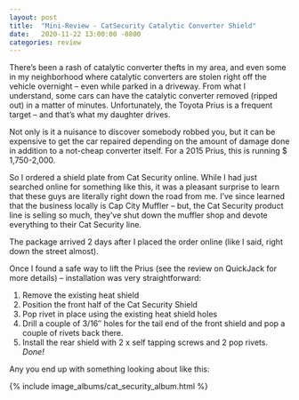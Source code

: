 ```yaml
---
layout: post
title:  "Mini-Review - CatSecurity Catalytic Converter Shield"
date:   2020-11-22 13:00:00 -0800
categories: review
---
```


There’s been a rash of catalytic converter thefts in my area, and even some in my neighborhood
where catalytic converters are stolen right off the vehicle overnight – even while parked in a
driveway. From what I understand, some cars can have the catalytic converter removed (ripped out)
in a matter of minutes.  Unfortunately, the Toyota Prius is a frequent target – and that’s what
my daughter drives. 

Not only is it a nuisance to discover somebody robbed you, but it can be expensive to get the car
repaired depending on the amount of damage done in addition to a not-cheap converter itself. For
a 2015 Prius, this is running $ 1,750-2,000.

So I ordered a shield plate from Cat Security online. While I had just searched online for something
like this, it was a pleasant surprise to learn that these guys are literally right down the road from
me. I’ve since learned that the business locally is Cap City Muffler – but, the Cat Security product
line is selling so much, they’ve shut down the muffler shop and devote everything to their Cat Security
line.

The package arrived 2 days after I placed the order online (like I said, right down the street almost).

Once I found a safe way to lift the Prius (see the review on QuickJack for more details) – installation
was very straightforward:

1. Remove the existing heat shield
2. Position the front half of the Cat Security Shield
3. Pop rivet in place using the existing heat shield holes
4. Drill a couple of 3/16″ holes for the tail end of the front shield and pop a couple of rivets back there.
5. Install the rear shield with 2 x self tapping screws and 2 pop rivets.
*Done!*

Any you end up with something looking about like this:

{% include image_albums/cat_security_album.html %}

